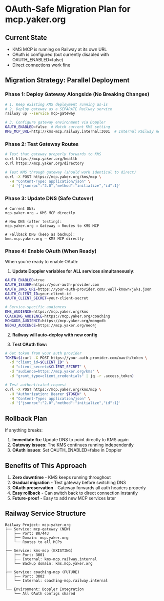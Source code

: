 # OAuth-Safe Migration Plan for mcp.yaker.org

## Current State
- KMS MCP is running on Railway at its own URL
- OAuth is configured (but currently disabled with OAUTH_ENABLED=false)
- Direct connections work fine

## Migration Strategy: Parallel Deployment

### Phase 1: Deploy Gateway Alongside (No Breaking Changes)
```bash
# 1. Keep existing KMS deployment running as-is
# 2. Deploy gateway as a SEPARATE Railway service
railway up --service mcp-gateway

# 3. Configure gateway environment via Doppler
OAUTH_ENABLED=false  # Match current KMS setting
KMS_MCP_URL=http://kms-mcp.railway.internal:3001  # Internal Railway networking
```

### Phase 2: Test Gateway Routes
```bash
# Test that gateway properly forwards to KMS
curl https://mcp.yaker.org/health
curl https://mcp.yaker.org/directory

# Test KMS through gateway (should work identical to direct)
curl -X POST https://mcp.yaker.org/kms/mcp \
  -H "Content-Type: application/json" \
  -d '{"jsonrpc":"2.0","method":"initialize","id":1}'
```

### Phase 3: Update DNS (Safe Cutover)
```
# Current DNS:
mcp.yaker.org → KMS MCP directly

# New DNS (after testing):
mcp.yaker.org → Gateway → Routes to KMS MCP

# Fallback DNS (keep as backup):
kms.mcp.yaker.org → KMS MCP directly
```

### Phase 4: Enable OAuth (When Ready)
When you're ready to enable OAuth:

1. **Update Doppler variables for ALL services simultaneously:**
```bash
OAUTH_ENABLED=true
OAUTH_ISSUER=https://your-auth-provider.com
OAUTH_JWKS_URI=https://your-auth-provider.com/.well-known/jwks.json
OAUTH_CLIENT_ID=your-client-id
OAUTH_CLIENT_SECRET=your-client-secret

# Service-specific audiences
KMS_AUDIENCE=https://mcp.yaker.org/kms
COACHING_AUDIENCE=https://mcp.yaker.org/coaching
MONGODB_AUDIENCE=https://mcp.yaker.org/mongodb
NEO4J_AUDIENCE=https://mcp.yaker.org/neo4j
```

2. **Railway will auto-deploy with new config**

3. **Test OAuth flow:**
```bash
# Get token from your auth provider
TOKEN=$(curl -X POST https://your-auth-provider.com/oauth/token \
  -d "client_id=$CLIENT_ID" \
  -d "client_secret=$CLIENT_SECRET" \
  -d "audience=https://mcp.yaker.org/kms" \
  -d "grant_type=client_credentials" | jq -r .access_token)

# Test authenticated request
curl -X POST https://mcp.yaker.org/kms/mcp \
  -H "Authorization: Bearer $TOKEN" \
  -H "Content-Type: application/json" \
  -d '{"jsonrpc":"2.0","method":"initialize","id":1}'
```

## Rollback Plan

If anything breaks:

1. **Immediate fix**: Update DNS to point directly to KMS again
2. **Gateway issues**: The KMS continues running independently
3. **OAuth issues**: Set OAUTH_ENABLED=false in Doppler

## Benefits of This Approach

1. **Zero downtime** - KMS keeps running throughout
2. **Gradual migration** - Test gateway before switching DNS
3. **OAuth preservation** - Gateway forwards all auth headers properly
4. **Easy rollback** - Can switch back to direct connection instantly
5. **Future-proof** - Easy to add new MCP services later

## Railway Service Structure

```
Railway Project: mcp-yaker-org
├── Service: mcp-gateway (NEW)
│   ├── Port: 80/443
│   ├── Domain: mcp.yaker.org
│   └── Routes to all MCPs
│
├── Service: kms-mcp (EXISTING)
│   ├── Port: 3001
│   ├── Internal: kms-mcp.railway.internal
│   └── Backup domain: kms.mcp.yaker.org
│
├── Service: coaching-mcp (FUTURE)
│   ├── Port: 3002
│   └── Internal: coaching-mcp.railway.internal
│
└── Environment: Doppler Integration
    └── All OAuth configs shared
```